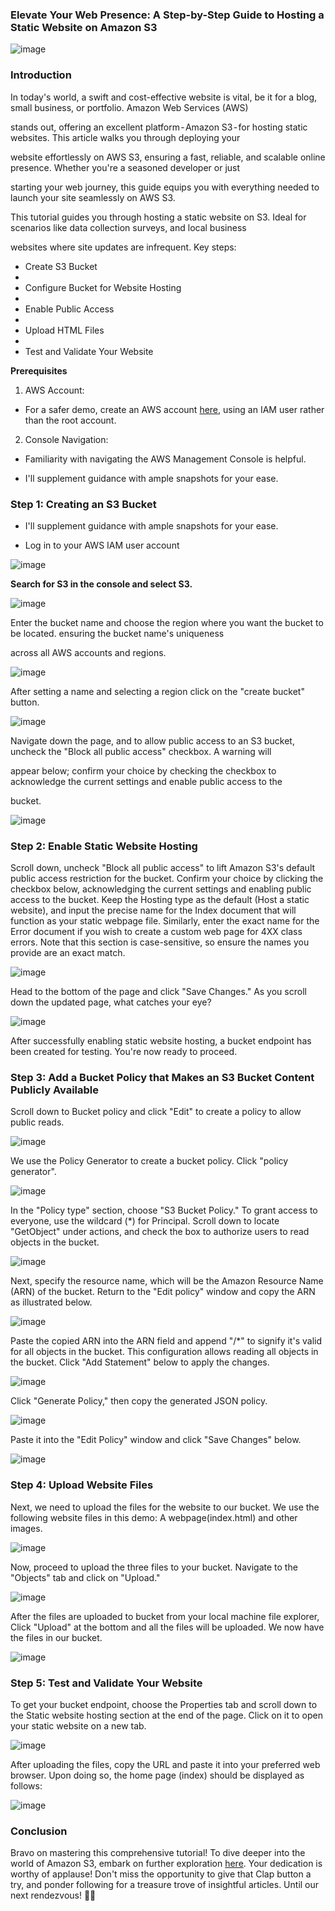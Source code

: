 ### Elevate Your Web Presence: A Step-by-Step Guide to Hosting a Static Website on Amazon S3

![image](https://github.com/Teddydesta/S3-bucket/assets/86881100/5c05186d-fd90-4963-af92-fb448b9c550b)

### Introduction

In today's world, a swift and cost-effective website is vital, be it for a blog, small business, or portfolio. Amazon Web Services (AWS) 

stands out, offering an excellent platform - Amazon S3 - for hosting static websites. This article walks you through deploying your 

website effortlessly on AWS S3, ensuring a fast, reliable, and scalable online presence. Whether you're a seasoned developer or just 

starting your web journey, this guide equips you with everything needed to launch your site seamlessly on AWS S3.

This tutorial guides you through hosting a static website on S3. Ideal for scenarios like data collection surveys, and local business 

websites where site updates are infrequent. Key steps:

- Create S3 Bucket
- 
- Configure Bucket for Website Hosting
- 
- Enable Public Access
- 
- Upload HTML Files
- 
- Test and Validate Your Website

**Prerequisites**

1. AWS Account:

- For a safer demo, create an AWS account [here](https://aws.amazon.com/), using an IAM user rather than the root account.

2.  Console Navigation:

-  Familiarity with navigating the AWS Management Console is helpful.

-  I'll supplement guidance with ample snapshots for your ease.

### Step 1: Creating an S3 Bucket

- I'll supplement guidance with ample snapshots for your ease.

- Log in to your AWS IAM user account

![image](https://github.com/Teddydesta/S3-bucket/assets/86881100/329d22ca-801b-41d1-a1a4-bd8131a88d67)

**Search for S3 in the console and select S3.**

![image](https://github.com/Teddydesta/S3-bucket/assets/86881100/2795a86a-3ba0-46cd-bb70-120f8c1fee34)

Enter the bucket name and choose the region where you want the bucket to be located. ensuring the bucket name's uniqueness 

across all AWS accounts and regions.

![image](https://github.com/Teddydesta/S3-bucket/assets/86881100/174a3632-f6c6-4209-b622-9ff43edd3b83)

After setting a name and selecting a region click on the "create bucket" button.

![image](https://github.com/Teddydesta/S3-bucket/assets/86881100/5750628a-55e8-4b8b-98ff-0f0a233989d2)

Navigate down the page, and to allow public access to an S3 bucket, uncheck the "Block all public access" checkbox. A warning will 

appear below; confirm your choice by checking the checkbox to acknowledge the current settings and enable public access to the 

bucket.

![image](https://github.com/Teddydesta/S3-bucket/assets/86881100/09e1c11c-71d9-401a-a244-c5a219a0e020)

### Step 2: Enable Static Website Hosting
Scroll down, uncheck "Block all public access" to lift Amazon S3's default public access restriction for the bucket. Confirm your choice by clicking the checkbox below, acknowledging the current settings and enabling public access to the bucket.
Keep the Hosting type as the default (Host a static website), and input the precise name for the Index document that will function as your static webpage file. Similarly, enter the exact name for the Error document if you wish to create a custom web page for 4XX class errors. Note that this section is case-sensitive, so ensure the names you provide are an exact match.

![image](https://github.com/Teddydesta/S3-bucket/assets/86881100/dc972754-af12-4ee0-98ad-6454155812c4)

Head to the bottom of the page and click "Save Changes." As you scroll down the updated page, what catches your eye?

![image](https://github.com/Teddydesta/S3-bucket/assets/86881100/6a8571ce-783c-4753-8621-10151dd2bf82)

After successfully enabling static website hosting, a bucket endpoint has been created for testing. You're now ready to proceed.

### Step 3: Add a Bucket Policy that Makes an S3 Bucket Content Publicly Available

Scroll down to Bucket policy and click "Edit" to create a policy to allow public reads.

![image](https://github.com/Teddydesta/S3-bucket/assets/86881100/65dbe7b3-f2cf-40eb-a5aa-d7c6f78799cd)

We use the Policy Generator to create a bucket policy. Click "policy generator".

![image](https://github.com/Teddydesta/S3-bucket/assets/86881100/54a741a5-29b3-4b95-8994-37b6d02851f6)

In the "Policy type" section, choose "S3 Bucket Policy." To grant access to everyone, use the wildcard (*) for Principal. Scroll down to locate "GetObject" under actions, and check the box to authorize users to read objects in the bucket.

![image](https://github.com/Teddydesta/S3-bucket/assets/86881100/c04f46ab-ccc2-4706-97a6-39272ae6a8a4)

Next, specify the resource name, which will be the Amazon Resource Name (ARN) of the bucket. Return to the "Edit policy" window and copy the ARN as illustrated below.

![image](https://github.com/Teddydesta/S3-bucket/assets/86881100/3388d15b-8aec-4e64-a0a7-ffc3eb1cd9d6)

Paste the copied ARN into the ARN field and append "/*" to signify it's valid for all objects in the bucket. This configuration allows reading all objects in the bucket. Click "Add Statement" below to apply the changes.

![image](https://github.com/Teddydesta/S3-bucket/assets/86881100/578c44a1-19ac-4f07-a181-5bcb0cbf6dac)

Click "Generate Policy," then copy the generated JSON policy.

![image](https://github.com/Teddydesta/S3-bucket/assets/86881100/2412fa7a-ff6c-49ee-89be-d3c229ef5d31)

Paste it into the "Edit Policy" window and click "Save Changes" below.

![image](https://github.com/Teddydesta/S3-bucket/assets/86881100/0e382407-19af-4bf5-bb6e-737ac9b1d0ca)

### Step 4: Upload Website Files

Next, we need to upload the files for the website to our bucket. We use the following website files in this demo: A webpage(index.html) and other images.

![image](https://github.com/Teddydesta/S3-bucket/assets/86881100/fba7ffc9-d1ae-463c-bba9-a3f3ffcb9ec6)

Now, proceed to upload the three files to your bucket. Navigate to the "Objects" tab and click on "Upload."

![image](https://github.com/Teddydesta/S3-bucket/assets/86881100/c2b4ea69-735e-4881-8255-7b1880f6411f)

After the files are uploaded to bucket from your local machine file explorer, Click "Upload" at the bottom and all the files will be uploaded. We now have the files in our bucket.

![image](https://github.com/Teddydesta/S3-bucket/assets/86881100/8d7282e4-7172-4e7f-b55f-390b9599805a)

### Step 5: Test and Validate Your Website

To get your bucket endpoint, choose the Properties tab and scroll down to the Static website hosting section at the end of the page. Click on it to open your static website on a new tab.

![image](https://github.com/Teddydesta/S3-bucket/assets/86881100/5a3c2d7a-e737-4771-80e5-46749eec554c)

After uploading the files, copy the URL and paste it into your preferred web browser. Upon doing so, the home page (index) should be displayed as follows:

![image](https://github.com/Teddydesta/S3-bucket/assets/86881100/cfd22de1-d9e3-49e2-88e8-77c36ffce35a)

### Conclusion
Bravo on mastering this comprehensive tutorial! To dive deeper into the world of Amazon S3, embark on further exploration [here](https://www.google.com/search?client=firefox-b-d&q=amazon+s3). Your dedication is worthy of applause! Don't miss the opportunity to give that Clap button a try, and ponder following for a treasure trove of insightful articles. Until our next rendezvous! 🚀👏











